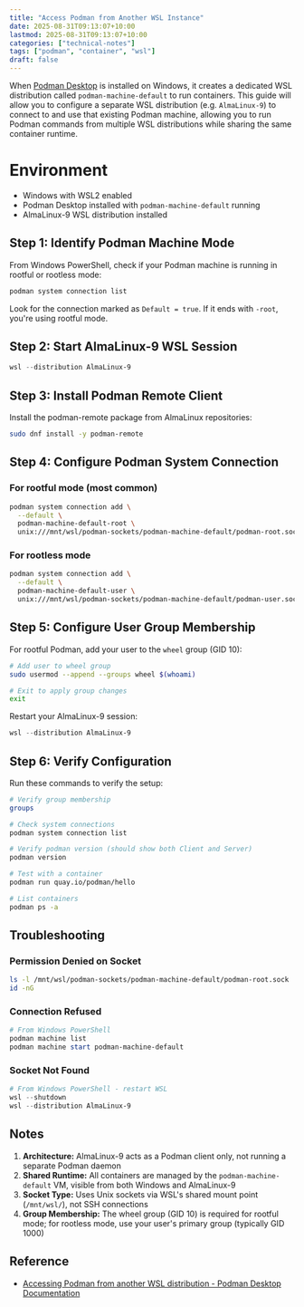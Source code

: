 ```yaml
---
title: "Access Podman from Another WSL Instance"
date: 2025-08-31T09:13:07+10:00
lastmod: 2025-08-31T09:13:07+10:00
categories: ["technical-notes"]
tags: ["podman", "container", "wsl"]
draft: false
---
```


When [Podman Desktop](https://podman-desktop.io/) is installed on Windows, it creates a dedicated WSL distribution called `podman-machine-default` to run containers. This guide will allow you to configure a separate WSL distribution (e.g. `AlmaLinux-9`) to connect to and use that existing Podman machine, allowing you to run Podman commands from multiple WSL distributions while sharing the same container runtime.

# Environment

- Windows with WSL2 enabled
- Podman Desktop installed with `podman-machine-default` running
- AlmaLinux-9 WSL distribution installed

## Step 1: Identify Podman Machine Mode

From Windows PowerShell, check if your Podman machine is running in rootful or rootless mode:

```powershell
podman system connection list
```

Look for the connection marked as `Default = true`. If it ends with `-root`, you're using rootful mode.

## Step 2: Start AlmaLinux-9 WSL Session

```powershell
wsl --distribution AlmaLinux-9
```

## Step 3: Install Podman Remote Client

Install the podman-remote package from AlmaLinux repositories:

```bash
sudo dnf install -y podman-remote
```

## Step 4: Configure Podman System Connection

### For rootful mode (most common)

```bash
podman system connection add \
  --default \
  podman-machine-default-root \
  unix:///mnt/wsl/podman-sockets/podman-machine-default/podman-root.sock
```

### For rootless mode

```bash
podman system connection add \
  --default \
  podman-machine-default-user \
  unix:///mnt/wsl/podman-sockets/podman-machine-default/podman-user.sock
```

## Step 5: Configure User Group Membership

For rootful Podman, add your user to the `wheel` group (GID 10):

```bash
# Add user to wheel group
sudo usermod --append --groups wheel $(whoami)

# Exit to apply group changes
exit
```

Restart your AlmaLinux-9 session:

```powershell
wsl --distribution AlmaLinux-9
```

## Step 6: Verify Configuration

Run these commands to verify the setup:

```bash
# Verify group membership
groups

# Check system connections
podman system connection list

# Verify podman version (should show both Client and Server)
podman version

# Test with a container
podman run quay.io/podman/hello

# List containers
podman ps -a
```

## Troubleshooting

### Permission Denied on Socket

```bash
ls -l /mnt/wsl/podman-sockets/podman-machine-default/podman-root.sock
id -nG
```

### Connection Refused

```powershell
# From Windows PowerShell
podman machine list
podman machine start podman-machine-default
```

### Socket Not Found

```powershell
# From Windows PowerShell - restart WSL
wsl --shutdown
wsl --distribution AlmaLinux-9
```

## Notes

1. **Architecture:** AlmaLinux-9 acts as a Podman client only, not running a separate Podman daemon
2. **Shared Runtime:** All containers are managed by the `podman-machine-default` VM, visible from both Windows and AlmaLinux-9
3. **Socket Type:** Uses Unix sockets via WSL's shared mount point (`/mnt/wsl/`), not SSH connections
4. **Group Membership:** The wheel group (GID 10) is required for rootful mode; for rootless mode, use your user's primary group (typically GID 1000)

## Reference

- [Accessing Podman from another WSL distribution - Podman Desktop Documentation](https://podman-desktop.io/docs/podman/accessing-podman-from-another-wsl-instance)
